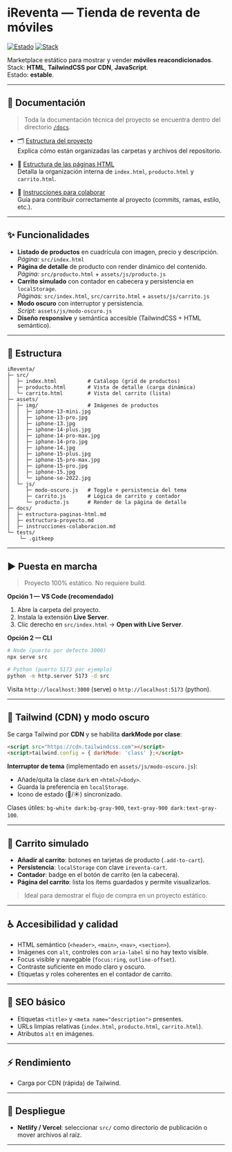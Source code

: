 # iReventa — Tienda de reventa de móviles

[![Estado](https://img.shields.io/badge/estado-estable-success)](#) 
[![Stack](https://img.shields.io/badge/stack-HTML%20%7C%20Tailwind%20(CDN)%20%7C%20JavaScript-blue)](#)

Marketplace estático para mostrar y vender **móviles reacondicionados**.  
Stack: **HTML**, **TailwindCSS por CDN**, **JavaScript**.  
Estado: **estable**.

---

## 📖 Documentación

> Toda la documentación técnica del proyecto se encuentra dentro del directorio [`/docs`](docs/).

- 🗂️ [Estructura del proyecto](docs/estructura-proyecto.md)  
  Explica cómo están organizadas las carpetas y archivos del repositorio.

- 🧱 [Estructura de las páginas HTML](docs/estructura-paginas-html.md)  
  Detalla la organización interna de `index.html`, `producto.html` y `carrito.html`.

- 🤝 [Instrucciones para colaborar](docs/instrucciones-colaboracion.md)  
  Guía para contribuir correctamente al proyecto (commits, ramas, estilo, etc.).

---

## ✨ Funcionalidades

- **Listado de productos** en cuadrícula con imagen, precio y descripción.  
  _Página:_ `src/index.html`
- **Página de detalle** de producto con render dinámico del contenido.  
  _Página:_ `src/producto.html` + `assets/js/producto.js`
- **Carrito simulado** con contador en cabecera y persistencia en `localStorage`.  
  _Páginas:_ `src/index.html`, `src/carrito.html` + `assets/js/carrito.js`
- **Modo oscuro** con interruptor y persistencia.  
  _Script:_ `assets/js/modo-oscuro.js`
- **Diseño responsive** y semántica accesible (TailwindCSS + HTML semántico).

---

## 📁 Estructura

```
iReventa/
├─ src/
│  ├─ index.html          # Catálogo (grid de productos)
│  ├─ producto.html       # Vista de detalle (carga dinámica)
│  └─ carrito.html        # Vista del carrito (lista)
├─ assets/
│  ├─ img/                # Imágenes de productos
│  │  ├─ iphone-13-mini.jpg
│  │  ├─ iphone-13-pro.jpg
│  │  ├─ iphone-13.jpg
│  │  ├─ iphone-14-plus.jpg
│  │  ├─ iphone-14-pro-max.jpg
│  │  ├─ iphone-14-pro.jpg
│  │  ├─ iphone-14.jpg
│  │  ├─ iphone-15-plus.jpg
│  │  ├─ iphone-15-pro-max.jpg
│  │  ├─ iphone-15-pro.jpg
│  │  ├─ iphone-15.jpg
│  │  └─ iphone-se-2022.jpg
│  └─ js/
│     ├─ modo-oscuro.js   # Toggle + persistencia del tema
│     ├─ carrito.js       # Lógica de carrito y contador
│     └─ producto.js      # Render de la página de detalle
├─ docs/
│  ├─ estructura-paginas-html.md
│  ├─ estructura-proyecto.md
│  ├─ instrucciones-colaboracion.md
└─ tests/
    └─ .gitkeep
```

---

## ▶️ Puesta en marcha

> Proyecto 100% estático. No requiere build.

**Opción 1 — VS Code (recomendado)**  
1. Abre la carpeta del proyecto.  
2. Instala la extensión **Live Server**.  
3. Clic derecho en `src/index.html` → **Open with Live Server**.

**Opción 2 — CLI**  
```bash
# Node (puerto por defecto 3000)
npx serve src

# Python (puerto 5173 por ejemplo)
python -m http.server 5173 -d src
```
Visita `http://localhost:3000` (serve) o `http://localhost:5173` (python).

---

## 🎨 Tailwind (CDN) y modo oscuro

Se carga Tailwind por **CDN** y se habilita **darkMode por clase**:
```html
<script src="https://cdn.tailwindcss.com"></script>
<script>tailwind.config = { darkMode: 'class' };</script>
```

**Interruptor de tema** (implementado en `assets/js/modo-oscuro.js`):  
- Añade/quita la clase `dark` en `<html>`/`<body>`.  
- Guarda la preferencia en `localStorage`.  
- Icono de estado (🌙/☀️) sincronizado.

Clases útiles: `bg-white dark:bg-gray-900`, `text-gray-900 dark:text-gray-100`.

---

## 🛒 Carrito simulado

- **Añadir al carrito**: botones en tarjetas de producto (`.add-to-cart`).  
- **Persistencia**: `localStorage` con clave `ireventa-cart`.  
- **Contador**: badge en el botón de carrito (en la cabecera).  
- **Página del carrito**: lista los ítems guardados y permite visualizarlos.  

> Ideal para demostrar el flujo de compra en un proyecto estático.

---

## ♿ Accesibilidad y calidad

- HTML semántico (`<header>`, `<main>`, `<nav>`, `<section>`).  
- Imágenes con `alt`, controles con `aria-label` si no hay texto visible.  
- Focus visible y navegable (`focus:ring`, `outline-offset`).  
- Contraste suficiente en modo claro y oscuro.  
- Etiquetas y roles coherentes en el contador de carrito.

---

## 🔎 SEO básico

- Etiquetas `<title>` y `<meta name="description">` presentes.  
- URLs limpias relativas (`index.html`, `producto.html`, `carrito.html`).  
- Atributos `alt` en imágenes.

---

## ⚡ Rendimiento

- Carga por CDN (rápida) de Tailwind. 

---

## 🚀 Despliegue

- **Netlify / Vercel**: seleccionar `src/` como directorio de publicación o mover archivos al raíz.  

---
